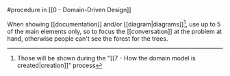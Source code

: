 #procedure in [[0 - Domain-Driven Design]]

When showing [[documentation]] and/or [[diagram|diagrams]][^1], use up to 5 of the main elements only, so to focus the [[conversation]] at the problem at hand, otherwise people can't see the forest for the trees.

[^1]: Those will be shown during the "[[7 - How the domain model is created|creation]]" process
